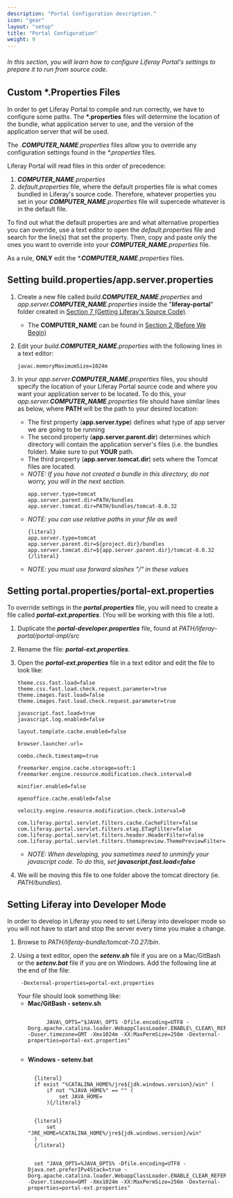 ```yaml
---
description: "Portal Configuration description."
icon: "gear"
layout: "setup"
title: "Portal Configuration"
weight: 9
---
```


###### In this section, you will learn how to configure Liferay Portal's settings to prepare it to run from source code.

<article id="customPropertiesFiles">

## Custom *.Properties Files

In order to get Liferay Portal to compile and run correctly, we have to configure some paths. The **\*.properties** files will determine the location of the bundle, what application server to use, and the version of the application server that will be used.

The _.**COMPUTER\_NAME**.properties_ files allow you to override any configuration settings found in the _\*.properties_ files.

Liferay Portal will read files in this order of precedence:

1. _**COMPUTER\_NAME**.properties_
2. _default.properties_ file, where the default properties file is what comes bundled in Liferay's source code. Therefore, whatever properties you set in your _**COMPUTER\_NAME**.properties_ file will supercede whatever is in the default file.

To find out what the default properties are and what alternative properties you can override, use a text editor to open the _default.properties_ file and search for the line(s) that set the property. Then, copy and paste only the ones you want to override into your _**COMPUTER\_NAME**.properties_ file.

As a rule, **ONLY** edit the _\*.**COMPUTER\_NAME**.properties_ files.

</article>

<article id="setBuildAndAppServerProperties">

## Setting build.properties/app.server.properties

1. Create a new file called _build.**COMPUTER\_NAME**.properties_ and _app.server.**COMPUTER\_NAME**.properties_ inside the "**liferay-portal**" folder created in [Section 7 (Getting Liferay's Source Code)](/setup/getting-liferays-source-code.html).

	- The **COMPUTER_NAME** can be found in [Section 2 (Before We Begin)](/setup/before-we-begin.html)

2. Edit your _build.**COMPUTER\_NAME**.properties_ with the following lines in a text editor:

	```
	javac.memoryMaximumSize=1024m
	```

3. In your _app.server.**COMPUTER\_NAME**.properties_ files, you should specify the location of your Liferay Portal source code and where you want your application server to be located. To do this, your _app.server.**COMPUTER\_NAME**.properties_ file should have similar lines as below, where **PATH** will be the path to your desired location:

	- The first property (**app.server.type**) defines what type of app server we are going to be running
	- The second property (**app.server.parent.dir**) determines which directory will contain the application server's files (i.e. the bundles folder). Make sure to put **YOUR** path.
	- The third property (**app.server.tomcat.dir**) sets where the Tomcat files are located.
	- _NOTE: If you have not created a bundle in this directory, do not worry, you will in the next section._
		```
		app.server.type=tomcat
		app.server.parent.dir=PATH/bundles
		app.server.tomcat.dir=PATH/bundles/tomcat-8.0.32
		```
	- _NOTE: you can use relative paths in your file as well_
		```
		{literal}
		app.server.type=tomcat
		app.server.parent.dir=${project.dir}/bundles
		app.server.tomcat.dir=${app.server.parent.dir}/tomcat-8.0.32
		{/literal}
		```
	- _NOTE: you must use forward slashes "/" in these values_

</article>

<article id="settingPortalExtProperties">

## Setting portal.properties/portal-ext.properties

To override settings in the _**portal.properties**_ file, you will need to create a file called _**portal-ext.properties**_. (You will be working with this file a lot).

1. Duplicate the _**portal-developer.properties**_ file, found at _PATH/liferay-portal/portal-impl/src_

2. Rename the file: _**portal-ext.properties**_.

3. Open the _**portal-ext.properties**_ file in a text editor and edit the file to look like:
	```
	theme.css.fast.load=false
	theme.css.fast.load.check.request.parameter=true
	theme.images.fast.load=false
	theme.images.fast.load.check.request.parameter=true

	javascript.fast.load=true
	javascript.log.enabled=false

	layout.template.cache.enabled=false

	browser.launcher.url=

	combo.check.timestamp=true

	freemarker.engine.cache.storage=soft:1
	freemarker.engine.resource.modification.check.interval=0

	minifier.enabled=false

	openoffice.cache.enabled=false

	velocity.engine.resource.modification.check.interval=0

	com.liferay.portal.servlet.filters.cache.CacheFilter=false
	com.liferay.portal.servlet.filters.etag.ETagFilter=false
	com.liferay.portal.servlet.filters.header.HeaderFilter=false
	com.liferay.portal.servlet.filters.themepreview.ThemePreviewFilter=true
	```

	- _NOTE: When developing, you sometimes need to unminify your javascript code. To do this, set **javascript.fast.load=false**_

4. We will be moving this file to one folder above the tomcat directory (ie. _PATH/bundles_).

</article>

<article id="settingDevMode">

## Setting Liferay into Developer Mode

In order to develop in Liferay you need to set Liferay into developer mode so you will not have to start and stop the server every time you make a change.

1. Browse to _PATH/liferay-bundle/tomcat-7.0.27/bin_.

2) Using a text editor, open the _**setenv.sh**_ file if you are on a Mac/GitBash or the _**setenv.bat**_ file if you are on Windows.  Add the following line at the end of the file:
	```
	 -Dexternal-properties=portal-ext.properties
	```
	Your file should look something like:
	- **Mac/GitBash - setenv.sh**
		<pre><code>
			JAVA\_OPTS="$JAVA\_OPTS -Dfile.encoding=UTF8 -Dorg.apache.catalina.loader.WebappClassLoader.ENABLE\_CLEAR\_REFERENCES=false -Duser.timezone=GMT -Xmx1024m -XX:MaxPermSize=256m -Dexternal-properties=portal-ext.properties"
		</code></pre>
	- **Windows - setenv.bat**
		<pre><code>
		{literal}
		if exist "%CATALINA_HOME%/jre${jdk.windows.version}/win" (
			if not "%JAVA_HOME%" == "" (
				set JAVA_HOME=
			){/literal}
		<br>
		{literal}
			set "JRE_HOME=%CATALINA_HOME%/jre${jdk.windows.version}/win"
		)
		{/literal}
		<br>
		set "JAVA_OPTS=%JAVA_OPTS% -Dfile.encoding=UTF8 -Djava.net.preferIPv4Stack=true -Dorg.apache.catalina.loader.WebappClassLoader.ENABLE_CLEAR_REFERENCES=false -Duser.timezone=GMT -Xmx1024m -XX:MaxPermSize=256m -Dexternal-properties=portal-ext.properties"
		</code></pre>

</article>
